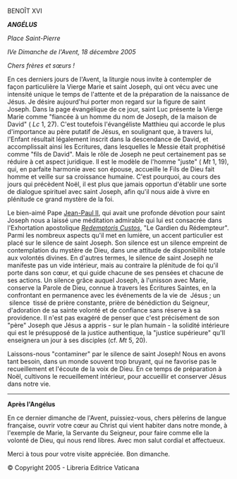 BENOÎT XVI

***ANGÉLUS***

*Place Saint-Pierre*

*IVe Dimanche de l'Avent, 18 décembre 2005*

*Chers frères et sœurs !*

En ces derniers jours de l'Avent, la liturgie nous invite à contempler de façon particulière la Vierge Marie et saint Joseph, qui ont vécu avec une intensité unique le temps de l'attente et de la préparation de la naissance de Jésus. Je désire aujourd'hui porter mon regard sur la figure de saint Joseph. Dans la page évangélique de ce jour, saint Luc présente la Vierge Marie comme "fiancée à un homme du nom de Joseph, de la maison de David" ( *Lc* 1, 27). C'est toutefois l'évangéliste Matthieu qui accorde le plus d'importance au père putatif de Jésus, en soulignant que, à travers lui, l'Enfant résultait légalement inscrit dans la descendance de David, et accomplissait ainsi les Ecritures, dans lesquelles le Messie était prophétisé comme "fils de David". Mais le rôle de Joseph ne peut certainement pas se réduire à cet aspect juridique. Il est le modèle de l'homme "juste" ( *Mt* 1, 19), qui, en parfaite harmonie avec son épouse, accueille le Fils de Dieu fait homme et veille sur sa croissance humaine. C'est pourquoi, au cours des jours qui précèdent Noël, il est plus que jamais opportun d'établir une sorte de dialogue spirituel avec saint Joseph, afin qu'il nous aide à vivre en plénitude ce grand mystère de la foi.

Le bien-aimé Pape [Jean-Paul II](http://w2.vatican.va/content/john-paul-ii/fr.html), qui avait une profonde dévotion pour saint Joseph nous a laissé une méditation admirable qui lui est consacrée dans l'Exhortation apostolique *[Redemptoris Custos](/content/john-paul-ii/fr/apost_exhortations/documents/hf_jp-ii_exh_15081989_redemptoris-custos.html)*, "Le Gardien du Rédempteur". Parmi les nombreux aspects qu'il met en lumière, un accent particulier est placé sur le silence de saint Joseph. Son silence est un silence empreint de contemplation du mystère de Dieu, dans une attitude de disponibilité totale aux volontés divines. En d'autres termes, le silence de saint Joseph ne manifeste pas un vide intérieur, mais au contraire la plénitude de foi qu'il porte dans son cœur, et qui guide chacune de ses pensées et chacune de ses actions. Un silence grâce auquel Joseph, à l'unisson avec Marie, conserve la Parole de Dieu, connue à travers les Écritures Saintes, en la confrontant en permanence avec les événements de la vie de  Jésus ; un  silence  tissé de prière constante, prière de bénédiction du Seigneur, d'adoration de sa sainte volonté et de confiance sans réserve à sa providence. Il n'est pas exagéré de penser que c'est précisément de son "père" Joseph que Jésus a appris - sur le plan humain - la solidité intérieure qui est le présupposé de la justice authentique, la "justice supérieure" qu'Il enseignera un jour à ses disciples (cf. *Mt* 5, 20).

Laissons-nous "contaminer" par le silence de saint Joseph! Nous en avons tant besoin, dans un monde souvent trop bruyant, qui ne favorise pas le recueillement et l'écoute de la voix de Dieu. En ce temps de préparation à Noël, cultivons le recueillement intérieur, pour accueillir et conserver Jésus dans notre vie.

* * *

**Après l'Angélus**

En ce dernier dimanche de l'Avent, puissiez-vous, chers pèlerins de langue française, ouvrir votre cœur au Christ qui vient habiter dans notre monde, à l'exemple de Marie, la Servante du Seigneur, pour faire comme elle la volonté de Dieu, qui nous rend libres. Avec mon salut cordial et affectueux.

Merci à tous pour votre visite appréciée. Bon dimanche.

© Copyright 2005 - Libreria Editrice Vaticana